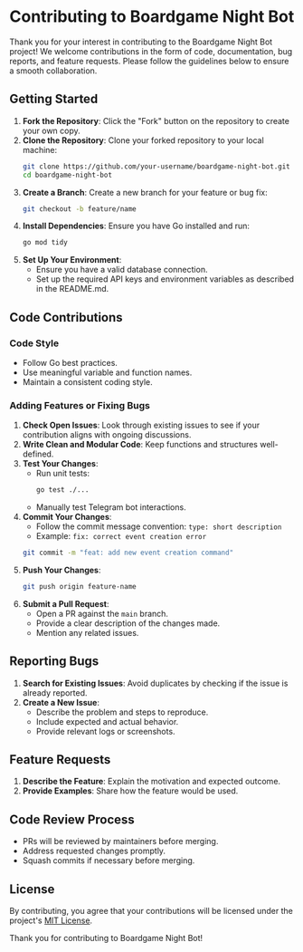 # Contributing to Boardgame Night Bot

Thank you for your interest in contributing to the Boardgame Night Bot project! We welcome contributions in the form of code, documentation, bug reports, and feature requests. Please follow the guidelines below to ensure a smooth collaboration.

## Getting Started

1. **Fork the Repository**: Click the "Fork" button on the repository to create your own copy.
2. **Clone the Repository**: Clone your forked repository to your local machine:
   ```sh
   git clone https://github.com/your-username/boardgame-night-bot.git
   cd boardgame-night-bot
   ```
3. **Create a Branch**: Create a new branch for your feature or bug fix:
   ```sh
   git checkout -b feature/name
   ```
4. **Install Dependencies**: Ensure you have Go installed and run:
   ```sh
   go mod tidy
   ```
5. **Set Up Your Environment**:
   - Ensure you have a valid database connection.
   - Set up the required API keys and environment variables as described in the README.md.

## Code Contributions

### Code Style
- Follow Go best practices.
- Use meaningful variable and function names.
- Maintain a consistent coding style.

### Adding Features or Fixing Bugs
1. **Check Open Issues**: Look through existing issues to see if your contribution aligns with ongoing discussions.
2. **Write Clean and Modular Code**: Keep functions and structures well-defined.
3. **Test Your Changes**:
   - Run unit tests:
     ```sh
     go test ./...
     ```
   - Manually test Telegram bot interactions.
4. **Commit Your Changes**:
   - Follow the commit message convention: `type: short description`
   - Example: `fix: correct event creation error`
   ```sh
   git commit -m "feat: add new event creation command"
   ```
5. **Push Your Changes**:
   ```sh
   git push origin feature-name
   ```
6. **Submit a Pull Request**:
   - Open a PR against the `main` branch.
   - Provide a clear description of the changes made.
   - Mention any related issues.

## Reporting Bugs
1. **Search for Existing Issues**: Avoid duplicates by checking if the issue is already reported.
2. **Create a New Issue**:
   - Describe the problem and steps to reproduce.
   - Include expected and actual behavior.
   - Provide relevant logs or screenshots.

## Feature Requests
1. **Describe the Feature**: Explain the motivation and expected outcome.
2. **Provide Examples**: Share how the feature would be used.

## Code Review Process
- PRs will be reviewed by maintainers before merging.
- Address requested changes promptly.
- Squash commits if necessary before merging.

## License
By contributing, you agree that your contributions will be licensed under the project's [MIT License](LICENSE.md).

Thank you for contributing to Boardgame Night Bot!

